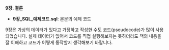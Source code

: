 <b>9장. 결론</b>

- <b>9장_SQL_예제코드.sql</b>: 본문의 예제 코드

9장은 가상의 데이터가 있다고 가정하고 작성한 수도 코드(pseudocode)가 많이 사용되었습니다.
실제 데이터가 없어서 코드를 직접 실행해보지는 못하더라도 책의 내용을 잘 이해하고 코드가 어떻게 동작할지 생각해보기 바랍니다.

